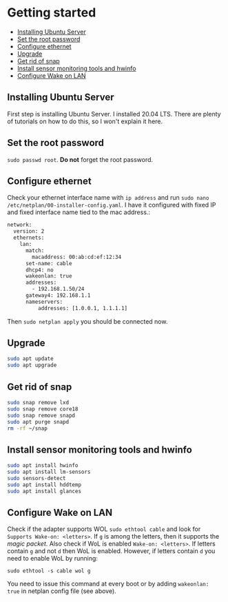 # Getting started

<!-- vim-markdown-toc GFM -->

* [Installing Ubuntu Server](#installing-ubuntu-server)
* [Set the root password](#set-the-root-password)
* [Configure ethernet](#configure-ethernet)
* [Upgrade](#upgrade)
* [Get rid of snap](#get-rid-of-snap)
* [Install sensor monitoring tools and hwinfo](#install-sensor-monitoring-tools-and-hwinfo)
* [Configure Wake on LAN](#configure-wake-on-lan)

<!-- vim-markdown-toc -->

## Installing Ubuntu Server

First step is installing Ubuntu Server. I installed 20.04 LTS. There are plenty of tutorials on how to do this, so I won't explain it here.

## Set the root password

`sudo passwd root`. **Do not** forget the root password.

## Configure ethernet

Check your ethernet interface name with `ip address` and run `sudo nano /etc/netplan/00-installer-config.yaml`. I have it configured with fixed IP and fixed interface name tied to the mac address.:

```bash
network:
  version: 2
  ethernets:
    lan:
      match:
        macaddress: 00:ab:cd:ef:12:34
      set-name: cable
      dhcp4: no
      wakeonlan: true
      addresses:
        - 192.168.1.50/24
      gateway4: 192.168.1.1
      nameservers:
          addresses: [1.0.0.1, 1.1.1.1]
```

Then `sudo netplan apply` you should be connected now.

## Upgrade

```bash
sudo apt update
sudo apt upgrade
```

## Get rid of snap

```bash
sudo snap remove lxd
sudo snap remove core18
sudo snap remove snapd
sudo apt purge snapd
rm -rf ~/snap
```

## Install sensor monitoring tools and hwinfo

```bash
sudo apt install hwinfo
sudo apt install lm-sensors
sudo sensors-detect
sudo apt install hddtemp
sudo apt install glances
```

## Configure Wake on LAN

Check if the adapter supports WOL `sudo ethtool cable` and look for `Supports Wake-on: <letters>`. If `g` is among the letters, then it supports the *magic packet*. Also check if WoL is enabled `Wake-on: <letters>`. If letters contain `g` and not `d` then WoL is enabled. However, if letters contain `d` you need to enable WoL by running:

`sudo ethtool -s cable wol g`

You need to issue this command at every boot or by adding `wakeonlan: true` in netplan config file (see above).
